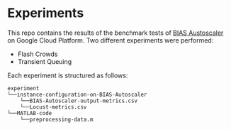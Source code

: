 # Experiments
This repo contains the results of the benchmark tests of [BIAS Austoscaler](https://github.com/BIAS-Cloud/BIAS-Autoscaler) on Google Cloud Platform. Two different experiments were performed:
- Flash Crowds
- Transient Queuing

Each experiment is structured as follows:
```
experiment
└──instance-configuration-on-BIAS-Autoscaler
    └──BIAS-Autoscaler-output-metrics.csv
    └──Locust-metrics.csv
└──MATLAB-code
    └──preprocessing-data.m
```
